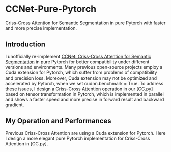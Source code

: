 # CCNet-Pure-Pytorch
Criss-Cross Attention for Semantic Segmentation in pure Pytorch with faster and more precise implementation.
## Introduction
I unofficially re-implement [CCNet: Criss-Cross Attention for Semantic Segmentation](https://arxiv.org/abs/1811.11721) in pure Pytorch for better compatibility under different versions and environments. Many previous open-source projects employ a Cuda extension for Pytorch, which suffer from problems of compatibility and precision loss. Moreover, Cuda extension may not be optimized and accelerated by Pytorch, when we set cudnn.benchmark = True. To address these issues, I design a Criss-Cross Attention operation in our [CC.py] based on tensor transformation in Pytorch, which is implemented in parallel and shows a faster speed and more precise in forward result and backward gradient.
## My Operation and Performances
Previous Criss-Cross Attention are using a Cuda extension for Pytorch. Here I design a more elegant pure Pytorch implementation for 
Criss-Cross Attention in [CC.py].
